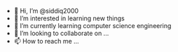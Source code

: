 - 👋 Hi, I’m @siddiq2000
- 👀 I’m interested in learning new things
- 🌱 I’m currently learning computer science engineering
- 💞️ I’m looking to collaborate on ...
- 📫 How to reach me ...

<!---
siddiq2000/siddiq2000 is a ✨ special ✨ repository because its `README.md` (this file) appears on your GitHub profile.
You can click the Preview link to take a look at your changes.
--->

